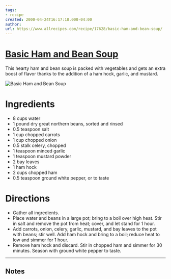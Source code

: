 ```yaml
---
tags: 
- recipe 
created: 2000-04-24T16:17:18.000-04:00
author: 
url: https://www.allrecipes.com/recipe/17628/basic-ham-and-bean-soup/ 
---
```


# [Basic Ham and Bean Soup](https://www.allrecipes.com/recipe/17628/basic-ham-and-bean-soup/)

This hearty ham and bean soup is packed with vegetables and gets an extra boost of flavor thanks to the addition of a ham hock, garlic, and mustard.

![Basic Ham and Bean Soup](https://www.allrecipes.com/thmb/V0ZV2vnYt4at4-BeVTqdtP9QVGc=/1500x0/filters:no_upscale():max_bytes(150000):strip_icc()/ALR-recipe-17628-basic-ham-and-bean-soup-VAT-step-04-30018fd962e244318ce9d869d450e99b.jpg)

# Ingredients

- 8 cups water
- 1 pound dry great northern beans, sorted and rinsed
- 0.5 teaspoon salt
- 1 cup chopped carrots
- 1 cup chopped onion
- 0.5 stalk celery, chopped
- 1 teaspoon minced garlic
- 1 teaspoon mustard powder
- 2 bay leaves
- 1 ham hock
- 2 cups chopped ham
- 0.5 teaspoon ground white pepper, or to taste

# Directions

- Gather all ingredients.
- Place water and beans in a large pot; bring to a boil over high heat. Stir in salt and remove the pot from heat; cover, and let stand for 1 hour.
- Add carrots, onion, celery, garlic, mustard, and bay leaves to the pot with beans; stir well. Add ham hock and bring to a boil; reduce heat to low and simmer for 1 hour.
- Remove ham hock and discard. Stir in chopped ham and simmer for 30 minutes. Season with ground white pepper to taste.

-----

## Notes
